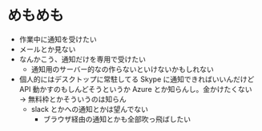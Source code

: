 # めもめも

* 作業中に通知を受けたい
* メールとか見ない
* なんかこう、通知だけを専用で受けたい
  * 通知用のサーバー的なの作らないといけないかもしれない
* 個人的にはデスクトップに常駐してる Skype に通知できればいいんだけど API 動かすのもしんどそうというか Azure とか知らんし。金かけたくない → 無料枠とかそういうのは知らん
  * slack とかへの通知とかは望んでない
    * ブラウザ経由の通知とかも全部吹っ飛ばしたい
